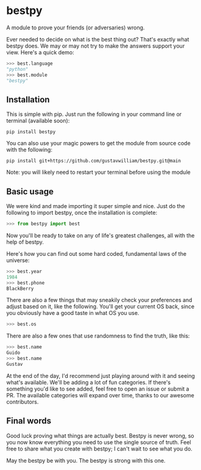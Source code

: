 # bestpy
A module to prove your friends (or adversaries) wrong.

Ever needed to decide on what is the best thing out? That's exactly what bestpy does.
We may or may not try to make the answers support your view. Here's a quick demo:

```python
>>> best.language
"python"
>>> best.module
"bestpy"
```

## Installation
This is simple with pip. Just run the following in your command line or terminal (available soon):

```
pip install bestpy
```

You can also use your magic powers to get the module from source code with the following:

```
pip install git+https://github.com/gustavwilliam/bestpy.git@main

``` 
Note: you will likely need to restart your terminal before using the module

## Basic usage
We were kind and made importing it super simple and nice. Just do the following to import bestpy, once the installation is complete:

```python
>>> from bestpy import best
```

Now you'll be ready to take on any of life's greatest challenges, all with the help of bestpy.

Here's how you can find out some hard coded, fundamental laws of the universe:

```py
>>> best.year
1984
>>> best.phone
BlackBerry
```

There are also a few things that may sneakily check your preferences and adjust based on it, like the following.
You'll get your current OS back, since you obviously have a good taste in what OS you use.

```python
>>> best.os
```

There are also a few ones that use randomness to find the truth, like this:

```py
>>> best.name
Guido
>>> best.name
Gustav
```

At the end of the day, I'd recommend just playing around with it and seeing what's available.
We'll be adding a lot of fun categories. If there's something you'd like to see added,
feel free to open an issue or submit a PR. The available categories will expand over time,
thanks to our awesome contributors.

## Final words
Good luck proving what things are actually best. Bestpy is never wrong,
so you now know everything you need to use the single source of truth. 
Feel free to share what you create with bestpy; I can't wait to see what you do.

May the bestpy be with you. The bestpy is strong with this one.
